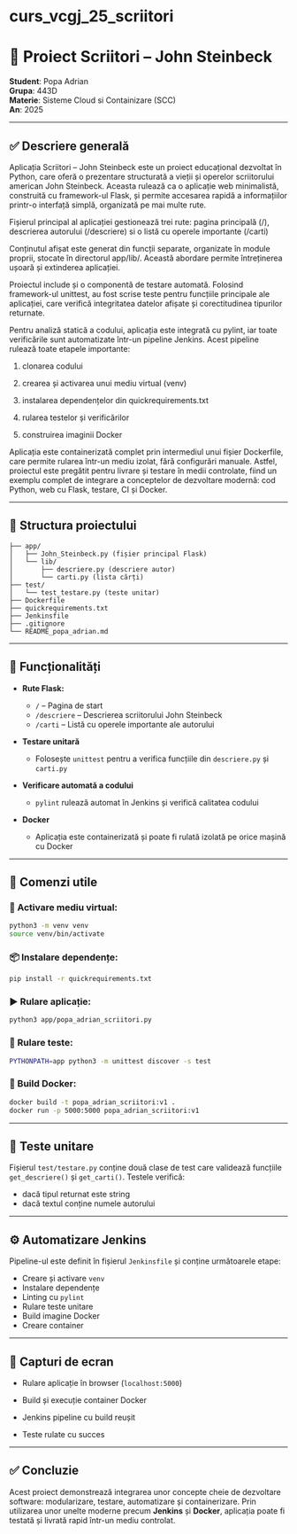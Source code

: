 # curs_vcgj_25_scriitori

# 📘 Proiect Scriitori – John Steinbeck  
**Student**: Popa Adrian  
**Grupa**: 443D   
**Materie**: Sisteme Cloud si Containizare (SCC)  
**An**: 2025  

---

## ✅ Descriere generală

Aplicația Scriitori – John Steinbeck este un proiect educațional dezvoltat în Python, care oferă o prezentare structurată a vieții și operelor scriitorului american John Steinbeck. Aceasta rulează ca o aplicație web minimalistă, construită cu framework-ul Flask, și permite accesarea rapidă a informațiilor printr-o interfață simplă, organizată pe mai multe rute.

Fișierul principal al aplicației gestionează trei rute: pagina principală (/), descrierea autorului (/descriere) si o listă cu operele importante (/carti)

Conținutul afișat este generat din funcții separate, organizate în module proprii, stocate în directorul app/lib/. Această abordare permite întreținerea ușoară și extinderea aplicației.

Proiectul include și o componentă de testare automată. Folosind framework-ul unittest, au fost scrise teste pentru funcțiile principale ale aplicației, care verifică integritatea datelor afișate și corectitudinea tipurilor returnate.

Pentru analiză statică a codului, aplicația este integrată cu pylint, iar toate verificările sunt automatizate într-un pipeline Jenkins. Acest pipeline rulează toate etapele importante:

1. clonarea codului

2. crearea și activarea unui mediu virtual (venv)

3. instalarea dependențelor din quickrequirements.txt

4. rularea testelor și verificărilor

5. construirea imaginii Docker

Aplicația este containerizată complet prin intermediul unui fișier Dockerfile, care permite rularea într-un mediu izolat, fără configurări manuale. Astfel, proiectul este pregătit pentru livrare și testare în medii controlate, fiind un exemplu complet de integrare a conceptelor de dezvoltare modernă: cod Python, web cu Flask, testare, CI și Docker.

---

## 📂 Structura proiectului

```
├── app/
│   ├── John_Steinbeck.py (fișier principal Flask)
│   └── lib/
│       ├── descriere.py (descriere autor)
│       └── carti.py (lista cărți)
├── test/
│   └── test_testare.py (teste unitar)
├── Dockerfile
├── quickrequirements.txt
├── Jenkinsfile
├── .gitignore
└── README_popa_adrian.md
```

---

## 🚀 Funcționalități

- **Rute Flask:**
  - `/` – Pagina de start
  - `/descriere` – Descrierea scriitorului John Steinbeck
  - `/carti` – Listă cu operele importante ale autorului

- **Testare unitară**
  - Folosește `unittest` pentru a verifica funcțiile din `descriere.py` și `carti.py`

- **Verificare automată a codului**
  - `pylint` rulează automat în Jenkins și verifică calitatea codului

- **Docker**
  - Aplicația este containerizată și poate fi rulată izolată pe orice mașină cu Docker

---

## 🔧 Comenzi utile

### 🧪 Activare mediu virtual:
```bash
python3 -m venv venv
source venv/bin/activate
```

### 📦 Instalare dependențe:
```bash
pip install -r quickrequirements.txt
```

### ▶️ Rulare aplicație:
```bash
python3 app/popa_adrian_scriitori.py
```

### 🧪 Rulare teste:
```bash
PYTHONPATH=app python3 -m unittest discover -s test
```

### 🐳 Build Docker:
```bash
docker build -t popa_adrian_scriitori:v1 .
docker run -p 5000:5000 popa_adrian_scriitori:v1
```

---

## 🧪 Teste unitare

Fișierul `test/testare.py` conține două clase de test care validează funcțiile `get_descriere()` și `get_carti()`. Testele verifică:
- dacă tipul returnat este string
- dacă textul conține numele autorului

---

## ⚙️ Automatizare Jenkins

Pipeline-ul este definit în fișierul `Jenkinsfile` și conține următoarele etape:
- Creare și activare `venv`
- Instalare dependențe
- Linting cu `pylint`
- Rulare teste unitare
- Build imagine Docker
- Creare container

---

## 📸 Capturi de ecran 

- Rulare aplicație în browser (`localhost:5000`)
- Build și execuție container Docker

- Jenkins pipeline cu build reușit
- Teste rulate cu succes

---

## ✅ Concluzie

Acest proiect demonstrează integrarea unor concepte cheie de dezvoltare software: modularizare, testare, automatizare și containerizare. Prin utilizarea unor unelte moderne precum **Jenkins** și **Docker**, aplicația poate fi testată și livrată rapid într-un mediu controlat.